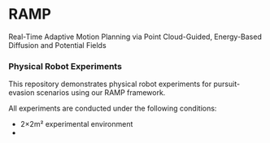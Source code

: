 # RAMP
Real-Time Adaptive Motion Planning via Point Cloud-Guided, Energy-Based Diffusion and Potential Fields
### Physical Robot Experiments
This repository demonstrates physical robot experiments for pursuit-evasion scenarios using our RAMP framework.

All experiments are conducted under the following conditions:

- 2×2m² experimental environment
- 
